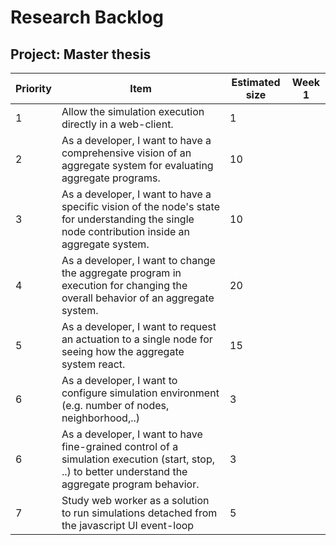 # Research Backlog

## Project: Master thesis

| Priority | Item                                                         | Estimated size | Week 1 |
| -------- | ------------------------------------------------------------ | -------------- | ------ |
| 1        | Allow the simulation execution directly in a web-client.     | 1              |        |
| 2        | As a developer, I want to have a comprehensive vision of an aggregate system for evaluating aggregate programs. | 10             |        |
| 3        | As a developer, I want to have a specific vision of the node's state for understanding the single node contribution inside an aggregate system. | 10             |        |
| 4        | As a developer, I want to change the aggregate program in execution for changing the overall behavior of an aggregate system. | 20             |        |
| 5        | As a developer, I want to request an actuation to a single node for seeing how the aggregate system react. | 15             |        |
| 6        | As a developer, I want to configure simulation environment (e.g. number of nodes, neighborhood,..) | 3              |        |
| 6        | As a developer, I want to have fine-grained control of a simulation execution (start, stop, ..)  to better understand the aggregate program behavior. | 3              |        |
| 7        | Study web worker as a solution to run simulations detached from the javascript UI event-loop | 5              |        |

